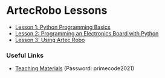 # ArtecRobo Lessons
- [Lesson 1: Python Programming Basics](./lessons/lesson1.md)
- [Lesson 2: Programming an Electronics Board with Python](./lessons/lesson2.md)
- [Lesson 3: Using Artec Robo](./lessons/lesson3.md)

### Useful Links
- [Teaching Materials](https://www.winstarsenterprise.com/primecode-zh) (Password: primecode2021)
